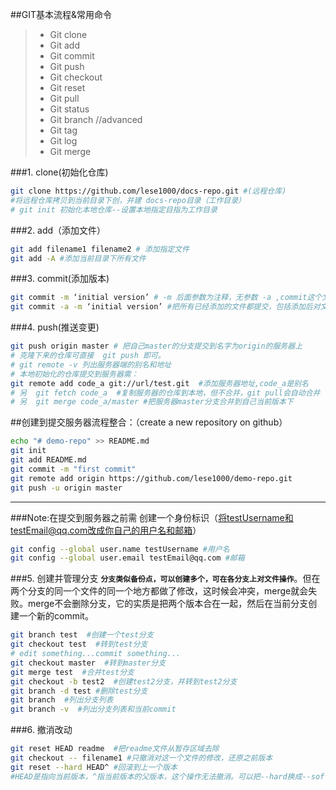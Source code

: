 ##GIT基本流程&常用命令

>- Git clone
>- Git add
>- Git commit
>- Git push
>- Git checkout
>- Git reset
>- Git pull
>- Git status
>- Git branch
>//advanced
>- Git tag
>- Git log
>- Git merge

###1. clone(初始化仓库)
```bash
git clone https://github.com/lese1000/docs-repo.git #(远程仓库)
#将远程仓库拷贝到当前目录下创，并建 docs-repo目录（工作目录）
# git init 初始化本地仓库--设置本地指定目指为工作目录
```
###2. add（添加文件）
```bash
git add filename1 filename2 # 添加指定文件
git add -A #添加当前目录下所有文件
```
###3. commit(添加版本)
```bash
git commit -m ‘initial version’ # -m 后面参数为注释，无参数 -a ,commit这个文件添加时的状态，不会把文件之后的修改也commit进去
git commit -a -m ‘initial version’ #把所有已经添加的文件都提交，包括添加后对文件的修改。
```
###4. push(推送变更)
```bash
git push origin master # 把自己master的分支提交到名字为origin的服务器上
# 克隆下来的仓库可直接  git push 即可。
# git remote -v 列出服务器端的别名和地址
# 本地初始化的仓库提交到服务器需：
git remote add code_a git://url/test.git  #添加服务器地址,code_a是别名
# 另  git fetch code_a  #复制服务器的仓库到本地，但不合并，git pull会自动合并
# 另  git merge code_a/master #把服务器master分支合并到自己当前版本下
```
##创建到提交服务器流程整合：（create a new repository on github）
```bash
echo "# demo-repo" >> README.md
git init
git add README.md
git commit -m "first commit"
git remote add origin https://github.com/lese1000/demo-repo.git
git push -u origin master
```
-----------------------------
###Note:在提交到服务器之前需
创建一个身份标识（将testUsername和testEmail@qq.com改成你自己的用户名和邮箱）
```bash
git config --global user.name testUsername #用户名
git config --global user.email testEmail@qq.com #邮箱
```

###5. 创建并管理分支
**`分支类似备份点，可以创建多个，可在各分支上对文件操作`**。但在两个分支的同一个文件的同一个地方都做了修改，这时候会冲突，merge就会失败。merge不会删除分支，它的实质是把两个版本合在一起，然后在当前分支创建一个新的commit。
```bash
git branch test  #创建一个test分支
git checkout test  #转到test分支
# edit something...commit something...
git checkout master  #转到master分支
git merge test  #合并test分支
git checkout -b test2  #创建test2分支，并转到test2分支
git branch -d test #删除test分支
git branch  #列出分支列表
git branch -v  #列出分支列表和当前commit
```
###6. 撤消改动
```bash
git reset HEAD readme  #把readme文件从暂存区域去除
git checkout -- filename1 #只撤消对这一个文件的修改，还原之前版本
git reset --hard HEAD^ #回滚到上一个版本
#HEAD是指向当前版本，^指当前版本的父版本，这个操作无法撤消。可以把--hard换成--soft，这只会回退commit信息。还有一个--mixed默认选项。
```